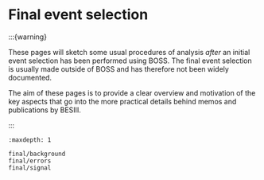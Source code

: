 # Final event selection

:::{warning}

These pages will sketch some usual procedures of analysis _after_ an initial
event selection has been performed using BOSS. The final event selection is
usually made outside of BOSS and has therefore not been widely documented.

The aim of these pages is to provide a clear overview and motivation of the key
aspects that go into the more practical details behind memos and publications
by BESIII.

:::

```{toctree}
:maxdepth: 1

final/background
final/errors
final/signal
```
